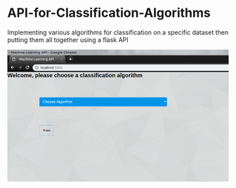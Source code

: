 # API-for-Classification-Algorithms
Implementing various algorithms for classification on a specific dataset then putting them all together using a flask API


![alt text](https://github.com/AbeerMostafa/API-for-Classification-Algorithms/blob/master/1.png)
